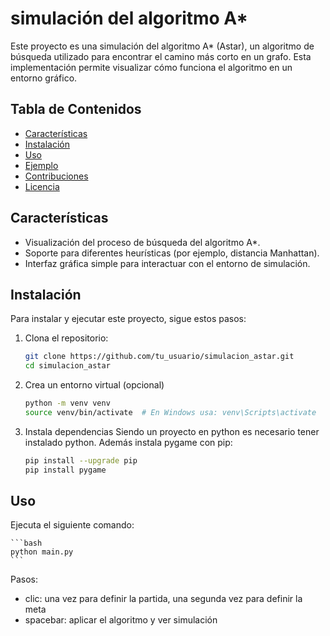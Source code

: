 # simulación del algoritmo A\*

Este proyecto es una simulación del algoritmo A\* (Astar), un algoritmo de búsqueda utilizado para encontrar el camino más corto en un grafo. Esta implementación permite visualizar cómo funciona el algoritmo en un entorno gráfico.

## Tabla de Contenidos

- [Características](#características)
- [Instalación](#instalación)
- [Uso](#uso)
- [Ejemplo](#ejemplo)
- [Contribuciones](#contribuciones)
- [Licencia](#licencia)

## Características

- Visualización del proceso de búsqueda del algoritmo A\*.
- Soporte para diferentes heurísticas (por ejemplo, distancia Manhattan).
- Interfaz gráfica simple para interactuar con el entorno de simulación.

## Instalación

Para instalar y ejecutar este proyecto, sigue estos pasos:

1. Clona el repositorio:
   ```bash
   git clone https://github.com/tu_usuario/simulacion_astar.git
   cd simulacion_astar
   ```
2. Crea un entorno virtual (opcional)

   ```bash
   python -m venv venv
   source venv/bin/activate  # En Windows usa: venv\Scripts\activate
   ```

3. Instala dependencias
   Siendo un proyecto en python es necesario tener instalado python.
   Además instala pygame con pip:

   ```bash
   pip install --upgrade pip
   pip install pygame
   ```

## Uso

Ejecuta el siguiente comando:

    ```bash
    python main.py
    ```

Pasos:

- clic: una vez para definir la partida, una segunda vez para definir la meta
- spacebar: aplicar el algoritmo y ver simulación
